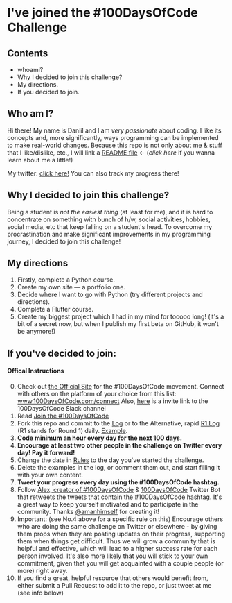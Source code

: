 # I've joined the #100DaysOfCode Challenge

## Contents
* whoami?
* Why I decided to join this challenge?
* My directions.
* If you decided to join.

## Who am I?
Hi there! My name is Daniil and I am *very passionate* about coding. I like its concepts and, more significantly, ways programming can be implemented to make real-world changes. Because this repo is not only about me & stuff that I like/dislike, etc., I will link a [README file](https://github.com/unm4sk/unm4sk/blob/main/README.md "My README file") <- (*click here* if you wanna learn about me a little!)

My twitter: [click here!](https://twitter.com/real_unm4sk) You can also track my progress there!

## Why I decided to join this challenge?
Being a student is *not the easiest thing* (at least for me), and it is hard to concentrate on something with bunch of h/w, social activities, hobbies, social media, etc that keep falling on a student's head. To overcome my procrastination and make significant improvements in my programming journey, I decided to join this challenge!

## My directions
1. Firstly, complete a Python course.
2. Create my own site — a portfolio one.
3. Decide where I want to go with Python (try different projects and directions). 
4. Complete a Flutter course.
5. Create my biggest project which I had in my mind for tooooo long! (it's a bit of a secret now, but when I publish my first beta on GitHub, it won't be anymore!)

## If you've decided to join:
#### Offical Instructions
0.  Check out [the Official Site](http://100daysofcode.com/) for the #100DaysOfCode movement. Connect with others on the platform of your choice from this list: www.100DaysOfCode.com/connect
    Also, [here](https://www.100daysofcode.com/slack) is a invite link to the 100DaysOfCode Slack channel
1.  Read [Join the #100DaysOfCode](https://medium.freecodecamp.com/join-the-100daysofcode-556ddb4579e4)
2.  Fork this repo and commit to the [Log](log.md) or to the Alternative, rapid [R1 Log](r1-log.md) (R1 stands for Round 1) daily. [Example](https://github.com/Kallaway/100-days-kallaway-log).
3.  **Code minimum an hour every day for the next 100 days.**
4.  **Encourage at least two other people in the challenge on Twitter every day! Pay it forward!**
5.  Change the date in [Rules](rules.md) to the day you've started the challenge.
6.  Delete the examples in the log, or comment them out, and start filling it with your own content.
7.  **Tweet your progress every day using the #100DaysOfCode hashtag.**
8.  Follow [Alex, creator of #100DaysOfCode](https://twitter.com/ka11away) & [100DaysOfCode](https://twitter.com/_100DaysOfCode) Twitter Bot that retweets the tweets that contain the #100DaysOfCode hashtag. It's a great way to keep yourself motivated and to participate in the community. Thanks [@amanhimself](https://twitter.com/amanhimself) for creating it!
9.  Important: (see No.4 above for a specific rule on this) Encourage others who are doing the same challenge on Twitter or elsewhere - by giving them props when they are posting updates on their progress, supporting them when things get difficult. Thus we will grow a community that is helpful and effective, which will lead to a higher success rate for each person involved. It's also more likely that you will stick to your own commitment, given that you will get acquainted with a couple people (or more) right away.
10.  If you find a great, helpful resource that others would benefit from, either submit a Pull Request to add it to the repo, or just tweet at me (see info below)

